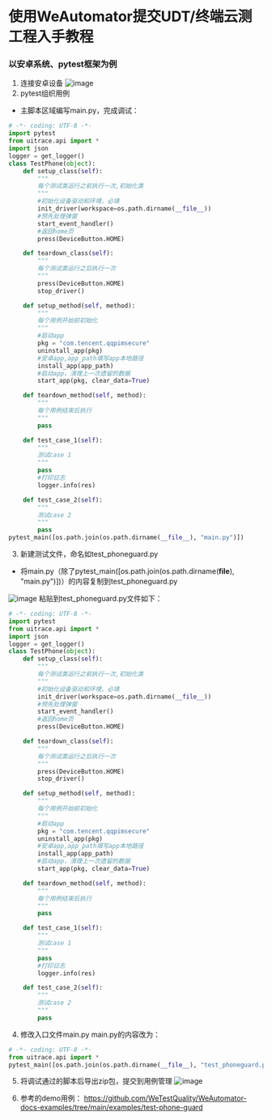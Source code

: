 # 使用WeAutomator提交UDT/终端云测工程入手教程
### 以安卓系统、pytest框架为例
1. 连接安卓设备
![image](https://user-images.githubusercontent.com/102640628/175203791-4fb34bd7-31ab-4879-8afd-4e76773efc7a.png)
2. pytest组织用例
- 主脚本区域编写main.py，完成调试：
```python
# -*- coding: UTF-8 -*-
import pytest
from uitrace.api import *
import json
logger = get_logger()
class TestPhone(object):
    def setup_class(self):
        """
        每个测试类运行之前执行一次,初始化类
        """
        #初始化设备驱动和环境，必填
        init_driver(workspace=os.path.dirname(__file__))
        #预先处理弹窗
        start_event_handler()
        #返回home页
        press(DeviceButton.HOME)

    def teardown_class(self):
        """
        每个测试类运行之后执行一次
        """
        press(DeviceButton.HOME)
        stop_driver()

    def setup_method(self, method):
        """
        每个用例开始前初始化
        """
        #启动app
        pkg = "com.tencent.qqpimsecure"
        uninstall_app(pkg)
        #安卓app,app_path填写app本地路径
        install_app(app_path)
        #启动app，清理上一次遗留的数据
        start_app(pkg, clear_data=True)

    def teardown_method(self, method):
        """
        每个用例结束后执行
        """
        pass

    def test_case_1(self):
        """
        测试case 1 
        """
        pass
        #打印日志
        logger.info(res)

    def test_case_2(self):
        """
        测试case 2
        """
        pass
pytest_main([os.path.join(os.path.dirname(__file__), "main.py")])
```
3. 新建测试文件，命名如test_phoneguard.py
- 将main.py（除了pytest_main([os.path.join(os.path.dirname(__file__), "main.py")])）的内容复制到test_phoneguard.py

![image](https://user-images.githubusercontent.com/102640628/175204165-6329fc0e-4018-486f-b642-1b51fc17bc7a.png)
粘贴到test_phoneguard.py文件如下：
```python
# -*- coding: UTF-8 -*-
import pytest
from uitrace.api import *
import json
logger = get_logger()
class TestPhone(object):
    def setup_class(self):
        """
        每个测试类运行之前执行一次,初始化类
        """
        #初始化设备驱动和环境，必填
        init_driver(workspace=os.path.dirname(__file__))
        #预先处理弹窗
        start_event_handler()
        #返回home页
        press(DeviceButton.HOME)

    def teardown_class(self):
        """
        每个测试类运行之后执行一次
        """
        press(DeviceButton.HOME)
        stop_driver()

    def setup_method(self, method):
        """
        每个用例开始前初始化
        """
        #启动app
        pkg = "com.tencent.qqpimsecure"
        uninstall_app(pkg)
        #安卓app,app_path填写app本地路径
        install_app(app_path)
        #启动app，清理上一次遗留的数据
        start_app(pkg, clear_data=True)

    def teardown_method(self, method):
        """
        每个用例结束后执行
        """
        pass

    def test_case_1(self):
        """
        测试case 1 
        """
        pass
        #打印日志
        logger.info(res)

    def test_case_2(self):
        """
        测试case 2
        """
        pass
```
4. 修改入口文件main.py
main.py的内容改为：
```python
# -*- coding: UTF-8 -*-
from uitrace.api import *
pytest_main([os.path.join(os.path.dirname(__file__), "test_phoneguard.py")])
```
5. 将调试通过的脚本后导出zip包，提交到用例管理
![image](https://user-images.githubusercontent.com/102640628/175204282-685eab55-29bd-4641-b836-37bfa9e5c1dc.png)

6. 参考的demo用例：
    https://github.com/WeTestQuality/WeAutomator-docs-examples/tree/main/examples/test-phone-guard

